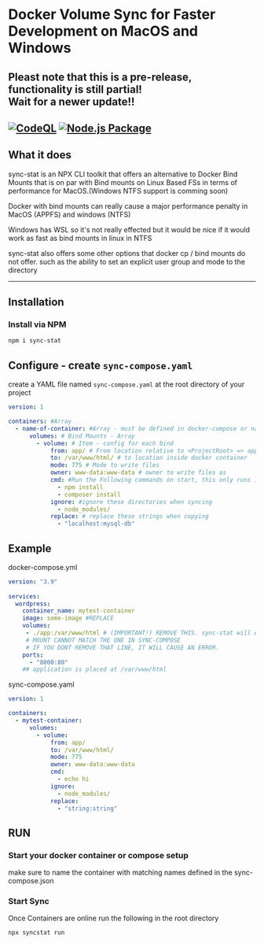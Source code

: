 # Docker Volume Sync for Faster Development on MacOS and Windows

## Pleast note that this is a pre-release, functionality is still partial! <br> Wait for a newer update!!

[![CodeQL](https://github.com/janithcooray/sync-stat/actions/workflows/codeql-analysis.yml/badge.svg)](https://github.com/janithcooray/sync-stat/actions/workflows/codeql-analysis.yml)
[![Node.js Package](https://github.com/janithcooray/sync-stat/actions/workflows/npm-publish.yml/badge.svg)](https://github.com/janithcooray/sync-stat/actions/workflows/npm-publish.yml)
---
## What it does

sync-stat is an NPX CLI toolkit that offers an alternative to Docker Bind Mounts that is on par with Bind mounts on Linux Based FSs in terms of performance for MacOS.(Windows NTFS support is comming soon)

Docker with bind mounts can really cause a major performance penalty in MacOS (APPFS) and windows (NTFS)

Windows has WSL so it's not really effected but it would be nice if it would work as fast as bind mounts in linux in NTFS


sync-stat also offers some other options that docker cp / bind mounts do not offer. such as the ability to set an explicit user group and mode to the directory

---

## Installation

### Install via NPM
```sh
npm i sync-stat
```

## Configure - create `sync-compose.yaml`

create a YAML file named `sync-compose.yaml` at the root directory of your project

```yaml
version: 1

containers: #Array
  - name-of-container: #Array - must be defined in docker-compose or name container on start
      volumes: # Bind Mounts - Array 
        - volume: # Item - config for each bind
            from: app/ # From location relative to <ProjectRoot> => app/  || does not support ./app yet
            to: /var/www/html/ # to location inside docker container
            mode: 775 # Mode to write files
            owner: www-data:www-data # owner to write files as
            cmd: #Run the Following commands on start, this only runs 1 time
              - npm install
              - composer install
            ignore: #ignore these directories when syncing
              - node_modules/ 
            replace: # replace these strings when copying
              - "localhost:mysql-db"

```

## Example

docker-compose.yml
```yml
version: "3.9"
    
services:
  wordpress:
    container_name: mytest-container
    image: some-image #REPLACE
    volumes: 
     - ./app:/var/www/html # (IMPORTANT!) REMOVE THIS. sync-stat will Automaticall do this
     # MOUNT CANNOT MATCH THE ONE IN SYNC-COMPOSE
     # IF YOU DONT REMOVE THAT LINE, IT WILL CAUSE AN ERROR. 
    ports:
      - "8000:80"
    ## application is placed at /var/www/html
```
sync-compose.yaml
```yaml
version: 1

containers: 
  - mytest-container:
      volumes:
        - volume:
            from: app/
            to: /var/www/html/
            mode: 775
            owner: www-data:www-data
            cmd: 
              - echo hi
            ignore:
              - node_modules/
            replace:
              - "string:string"

```


## RUN

### Start your docker container or compose setup

make sure to name the container with matching names defined in the sync-compose.json

### Start Sync
Once Containers are online run the following in the root directory
```sh
npx syncstat run
```

